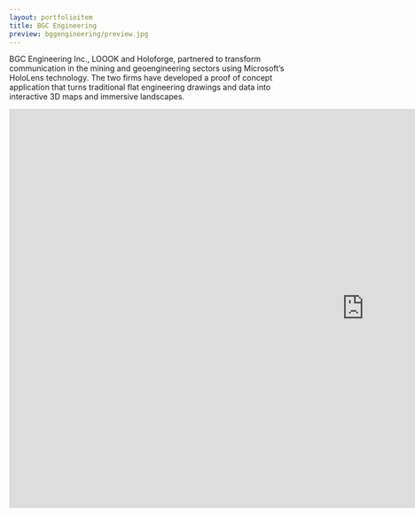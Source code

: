 ```yaml
---
layout: portfolioitem
title: BGC Engineering
preview: bggengineering/preview.jpg
---
```


BGC Engineering Inc., LOOOK and Holoforge, partnered to transform communication in the mining and geoengineering sectors using Microsoft’s HoloLens technology. The two firms have developed a proof of concept application that turns traditional flat engineering drawings and data into interactive 3D maps and immersive landscapes.


<iframe width="1280" height="720" src="https://www.youtube.com/embed/-WYJfbktnl8" frameborder="0" allow="autoplay; encrypted-media" allowfullscreen></iframe>